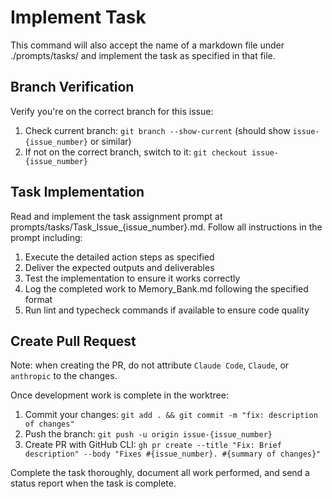 # Implement Task

This command will also accept the name of a markdown file under ./prompts/tasks/ and implement the task as specified in that file.

## Branch Verification
Verify you're on the correct branch for this issue:

1. Check current branch: `git branch --show-current` (should show `issue-{issue_number}` or similar)
2. If not on the correct branch, switch to it: `git checkout issue-{issue_number}`

## Task Implementation
Read and implement the task assignment prompt at prompts/tasks/Task_Issue_{issue_number}.md. Follow all instructions in the prompt including:

1. Execute the detailed action steps as specified
2. Deliver the expected outputs and deliverables
3. Test the implementation to ensure it works correctly
4. Log the completed work to Memory_Bank.md following the specified format
5. Run lint and typecheck commands if available to ensure code quality

## Create Pull Request

Note: when creating the PR, do not attribute `Claude Code`, `Claude`, or `anthropic` to the changes.

Once development work is complete in the worktree:

1. Commit your changes: `git add . && git commit -m "fix: description of changes"`
2. Push the branch: `git push -u origin issue-{issue_number}`
3. Create PR with GitHub CLI: `gh pr create --title "Fix: Brief description" --body "Fixes #{issue_number}. #{summary of changes}"`

Complete the task thoroughly, document all work performed, and send a status report when the task is complete.